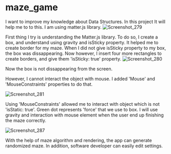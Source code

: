 
# maze_game
 I want to improve my knowledge about Data Structures. In this project It will help me to to this. I am using matter.js library.
![Screenshot_279](https://user-images.githubusercontent.com/51987890/193448702-3ee884f7-eea9-48b2-a1ce-fe696818f6a2.png)


First thing I try is understanding the Matter.js library. To do so, I create a box, and understand using gravity and isSticky property. It helped me to create border for my maze. When I did not give isSticky property to my box, the box was dissappearing. Now however, I insert four more rectangles to create borders, and give them 'isSticky: true' property.
![Screenshot_280](https://user-images.githubusercontent.com/51987890/193448815-e2a9bb57-19ba-46d3-9b05-5d857bcd7df8.png)


Now the box is not dissappearing from the screen.

However, I cannot interact the object with mouse. I added 'Mouse' and 'MouseConstraints' properties to do that.

![Screenshot_281](https://user-images.githubusercontent.com/51987890/193449869-92ddf7d2-93aa-4a69-9a6c-fe5516673a47.png)

Using 'MouseConstraints' allowed me to interact with object which is not 'isStatic: true'. Green dot represents 'force' that we use to box. I will use gravity and interaction with mouse element when the user end up finishing the maze correctly.

![Screenshot_287](https://user-images.githubusercontent.com/51987890/193901577-7d8b3977-0b8c-4180-88f5-f870043bc5ba.png)

With the help of maze algorithm and rendering, the app can generate randomized maze. In addition, software developer can easily edit settings.

